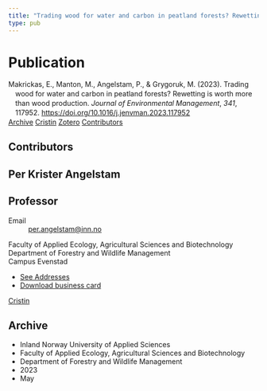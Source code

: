 ```yaml
---
title: "Trading wood for water and carbon in peatland forests? Rewetting is worth more than wood production"
type: pub
---
```

<h1>Publication</h1>
<article id="csl-bib-container-5JQBCD68" class="csl-bib-container">
  <div class="csl-bib-body" style="line-height: 1.35; padding-left: 1em; text-indent:-1em;">
  <div class="csl-entry">Makrickas, E., Manton, M., Angelstam, P., &amp; Grygoruk, M. (2023). Trading wood for water and carbon in peatland forests? Rewetting is worth more than wood production. <i>Journal of Environmental Management</i>, <i>341</i>, 117952. <a href="https://doi.org/10.1016/j.jenvman.2023.117952">https://doi.org/10.1016/j.jenvman.2023.117952</a></div>
</div>
  <div class="csl-bib-buttons">
    <a href="#taxonomy-article-5JQBCD68" class="csl-bib-button">Archive</a>
    <a href="https://app.cristin.no/results/show.jsf?id=2150209" alt="Cristin URL" class="csl-bib-button">Cristin</a>
    <a href="http://zotero.org/groups/5022929/items/5JQBCD68" alt="Zotero URL" class="csl-bib-button">Zotero</a>
    <a href="#contributors-article-5JQBCD68" class="csl-bib-button">Contributors</a>
  </div>
  <div id="csl-bib-meta-container-5JQBCD68"></div>
</article>
<div id="csl-bib-meta-5JQBCD68" class="csl-bib-meta">
  <article id="contributors-article-5JQBCD68" class="contributors-article">
    <h1>Contributors</h1>
    <div class="personas">
<div class="vrtx-hinn-person-card">
<div class="photo">
<i class="lar la-user-circle missing-person"></i>
</div>
<div class="info">
<hgroup><h1>Per Krister Angelstam</h1>
<h2>Professor</h2>
</hgroup><dl>
<dt>Email</dt>
<dd>
<a href="mailto:per.angelstam@inn.no">per.angelstam@inn.no</a>
</dd>
</dl>
<p>
Faculty of Applied Ecology, Agricultural Sciences and Biotechnology<br>
Department of Forestry and Wildlife Management<br>
Campus Evenstad
</p>
<ul class="vrtx-hinn-links">
<li><a href="https://www.inn.no/english/find-an-employee/per-angelstam.html#vrtx-hinn-addresses">See Addresses</a></li>
<li><a href="https://www.inn.no/english/find-an-employee/per-angelstam.html?vrtx=vcf">Download business card</a></li>
</ul>
</div>
</div>
<a href="https://app.cristin.no/persons/show.jsf?id=1318014" alt="Cristin URL" class="personas-cristin">Cristin</a>
</div>
  </article>
  <article id="taxonomy-article-5JQBCD68" class="taxonomy-article">
    <h1>Archive</h1>
    <ul>
      <li>Inland Norway University of Applied Sciences</li>
      <li>Faculty of Applied Ecology, Agricultural Sciences and Biotechnology</li>
      <li>Department of Forestry and Wildlife Management</li>
      <li>2023</li>
      <li>May</li>
    </ul>
  </article>
</div>

